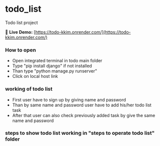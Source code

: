 # todo_list
Todo list project

🔗 **Live Demo:** [https://todo-kkim.onrender.com/](https://todo-kkim.onrender.com/)

### How to open 
- Open integrated terminal in todo main folder
- Type "pip install django" if not installed 
- Than type "python manage.py runserver"
- Click on local host link

### working of todo list
- First user have to sign up by giving name and password
- Than by same name and password user have to add his/her todo list task
- After that user can also check previously added task by give the same name and password

### steps to show todo list working in "steps to operate todo list" folder
